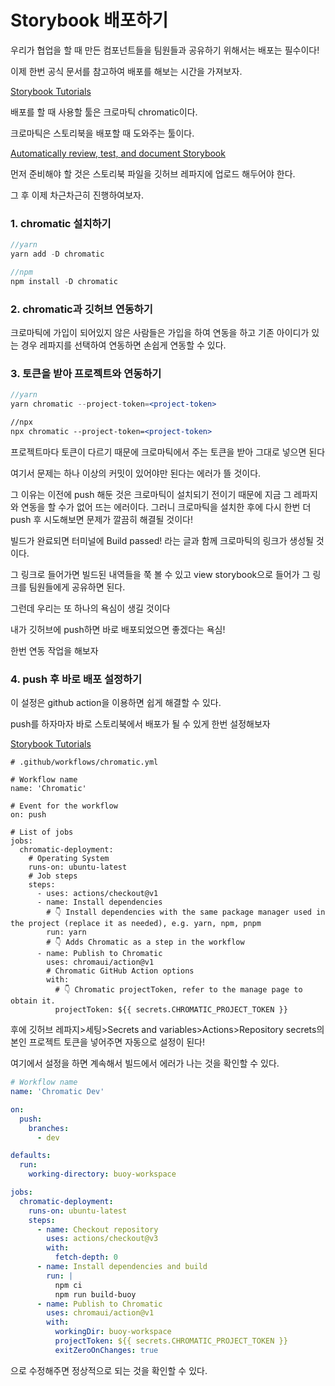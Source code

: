 # Storybook 배포하기

우리가 협업을 할 때 만든 컴포넌트들을 팀원들과 공유하기 위해서는 배포는 필수이다!

이제 한번 공식 문서를 참고하여 배포를 해보는 시간을 가져보자.

[Storybook Tutorials](https://storybook.js.org/tutorials/intro-to-storybook/react/en/deploy/)

배포를 할 때 사용할 툴은 크로마틱 chromatic이다.

크로마틱은 스토리북을 배포할 때 도와주는 툴이다.

[Automatically review, test, and document Storybook](https://www.chromatic.com/)

먼저 준비해야 할 것은 스토리북 파일을 깃허브 레파지에 업로드 해두어야 한다.

그 후 이제 차근차근히 진행하여보자.

### 1. chromatic 설치하기

```jsx
//yarn
yarn add -D chromatic

//npm
npm install -D chromatic
```

### 2. chromatic과 깃허브 연동하기

크로마틱에 가입이 되어있지 않은 사람들은 가입을 하여 연동을 하고 기존 아이디가 있는 경우 레파지를 선택하여 연동하면 손쉽게 연동할 수 있다.

### 3. 토큰을 받아 프로젝트와 연동하기

```jsx
//yarn
yarn chromatic --project-token=<project-token>

//npx
npx chromatic --project-token=<project-token>
```

프로젝트마다 토큰이 다르기 때문에 크로마틱에서 주는 토큰을 받아 그대로 넣으면 된다

여기서 문제는 하나 이상의 커밋이 있어야만 된다는 에러가 뜰 것이다.

그 이유는 이전에 push 해둔 것은 크로마틱이 설치되기 전이기 때문에 지금 그 레파지와 연동을 할 수가 없어 뜨는 에러이다. 그러니 크로마틱을 설치한 후에 다시 한번 더 push 후 시도해보면 문제가 깔끔히 해결될 것이다!

빌드가 완료되면 터미널에 Build passed! 라는 글과 함께 크로마틱의 링크가 생성될 것이다.

그 링크로 들어가면 빌드된 내역들을 쭉 볼 수 있고 view storybook으로 들어가 그 링크를 팀원들에게 공유하면 된다.

그런데 우리는 또 하나의 욕심이 생길 것이다

내가 깃허브에 push하면 바로 배포되었으면 좋겠다는 욕심!

한번 연동 작업을 해보자

### 4. push 후 바로 배포 설정하기

이 설정은 github action을 이용하면 쉽게 해결할 수 있다.

push를 하자마자 바로 스토리북에서 배포가 될 수 있게 한번 설정해보자

[Storybook Tutorials](https://storybook.js.org/tutorials/intro-to-storybook/react/en/deploy/)

```
# .github/workflows/chromatic.yml

# Workflow name
name: 'Chromatic'

# Event for the workflow
on: push

# List of jobs
jobs:
  chromatic-deployment:
    # Operating System
    runs-on: ubuntu-latest
    # Job steps
    steps:
      - uses: actions/checkout@v1
      - name: Install dependencies
        # 👇 Install dependencies with the same package manager used in the project (replace it as needed), e.g. yarn, npm, pnpm
        run: yarn
        # 👇 Adds Chromatic as a step in the workflow
      - name: Publish to Chromatic
        uses: chromaui/action@v1
        # Chromatic GitHub Action options
        with:
          # 👇 Chromatic projectToken, refer to the manage page to obtain it.
          projectToken: ${{ secrets.CHROMATIC_PROJECT_TOKEN }}
```

후에 깃허브 레파지>세팅>Secrets and variables>Actions>Repository secrets의 본인 프로젝트 토큰을 넣어주면 자동으로 설정이 된다!

여기에서 설정을 하면 계속해서 빌드에서 에러가 나는 것을 확인할 수 있다.

```yaml
# Workflow name
name: 'Chromatic Dev'

on:
  push:
    branches:
      - dev

defaults:
  run:
    working-directory: buoy-workspace

jobs:
  chromatic-deployment:
    runs-on: ubuntu-latest
    steps:
      - name: Checkout repository
        uses: actions/checkout@v3
        with:
          fetch-depth: 0
      - name: Install dependencies and build
        run: |
          npm ci
          npm run build-buoy
      - name: Publish to Chromatic
        uses: chromaui/action@v1
        with:
          workingDir: buoy-workspace
          projectToken: ${{ secrets.CHROMATIC_PROJECT_TOKEN }}
          exitZeroOnChanges: true
```

으로 수정해주면 정상적으로 되는 것을 확인할 수 있다.
